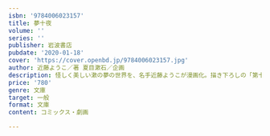 ```yaml
---
isbn: '9784006023157'
title: 夢十夜
volume: ''
series: ''
publisher: 岩波書店
pubdate: '2020-01-18'
cover: 'https://cover.openbd.jp/9784006023157.jpg'
author: 近藤ようこ／著 夏目漱石／企画
description: 怪しく美しい漱の夢の世界を、名手近藤ようこが漫画化。描き下ろしの「第十一夜」を新たに収録。
price: '780'
genre: 文庫
target: 一般
format: 文庫
content: コミックス・劇画

---
```

